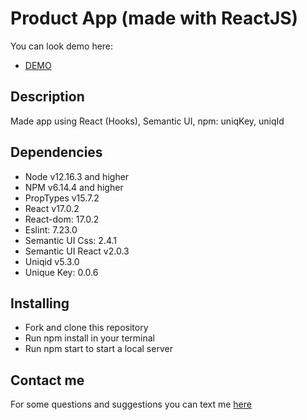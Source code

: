 # Product App (made with ReactJS)
You can look demo here:
- [DEMO](https://misha-lysak.github.io/product_list/)

## Description
Made app using React (Hooks), Semantic UI, npm: uniqKey, uniqId

## Dependencies

- Node v12.16.3 and higher
- NPM v6.14.4 and higher
- PropTypes v15.7.2
- React v17.0.2
- React-dom: 17.0.2
- Eslint: 7.23.0
- Semantic UI Css: 2.4.1
- Semantic UI React v2.0.3
- Uniqid v5.3.0
- Unique Key: 0.0.6

## Installing
- Fork and clone this repository
- Run npm install in your terminal
- Run npm start to start a local server

## Contact me

For some questions and suggestions you can text me [here](https://www.linkedin.com/in/mykhailo-lysak-5ba2761b9/)
